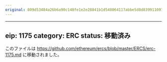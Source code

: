 ```yaml
---
original: 809d53484a26b6a90c148fe1e2e28841b1d548064117abbe5d8d839911097281
---
```


---
eip: 1175
category: ERC
status: 移動済み
---

このファイルは https://github.com/ethereum/ercs/blob/master/ERCS/erc-1175.md に移動されました。